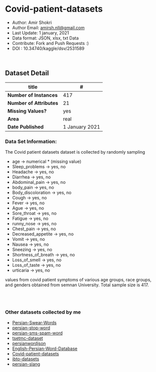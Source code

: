 # Covid-patient-datasets

* Author: Amir Shokri
* Author Email: amirsh.nll@gmail.com
* Last Update: 1 january, 2021
* Data format: JSON, xlsx, txt Data
* Contribute: Fork and Push Requests :)
* DOI : 10.34740/kaggle/dsv/2531589

<br />

## Dataset Detail
|title|#|
| ----------- | ----------- |
| **Number of Instances**      | 417       |
| **Number of Attributes**   | 21        |
| **Missing Values?**   | yes        |
| **Area**   | real        |
| **Date Published**   | 1 January 2021        |


### Data Set Information:
The Covid patient datasets dataset is collected by randomly sampling

- age -> numerical * (missing value)
- Sleep_problems -> yes, no
- Headache -> yes, no
- Diarrhea -> yes, no
- Abdominal_pain -> yes, no
- body_pain -> yes, no
- Body_discoloration -> yes, no
- Cough -> yes, no
- Fever -> yes, no
- Ague -> yes, no
- Sore_throat -> yes, no
- Fatigue -> yes, no
- runny_nose -> yes, no
- Chest_pain -> yes, no
- Decreased_appetite -> yes, no
- Vomit -> yes, no
- Nausea -> yes, no
- Sneezing -> yes, no
- Shortness_of_breath -> yes, no
- Loss_of_smell -> yes, no
- Loss_of_taste -> yes, no
- urticaria -> yes, no

values from covid patient symptoms of various age groups, race groups, and genders obtained from semnan University. Total sample size is 417.

<br />
<br />

### Other datasets collected by me
* [Persian-Swear-Words](https://github.com/amirshnll/Persian-Swear-Words/)
* [persian-stop-word](https://github.com/amirshnll/persian-stop-word/)
* [persian-sms-spam-word](https://github.com/amirshnll/persian-sms-spam-word/)
* [tsetmc-dataset](https://github.com/amirshnll/tsetmc-dataset/)
* [persianwordjson](https://github.com/amirshnll/persianwordjson/)
* [English-Persian-Word-Database](https://github.com/amirshnll/English-Persian-Word-Database/)
* [Covid-patient-datasets](https://github.com/amirshnll/Covid-patient-datasets/)
* [ibto-datasets](https://github.com/amirshnll/ibto-datasets)
* [persian-slang](https://github.com/amirshnll/persian-slang)
